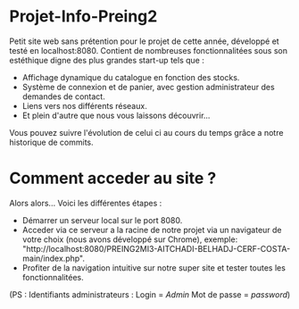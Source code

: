 # Projet-Info-Preing2
Petit site web sans prétention pour le projet de cette année, développé et testé en localhost:8080.
Contient de nombreuses fonctionnalitées sous son estéthique digne des plus grandes start-up tels que :

- Affichage dynamique du catalogue en fonction des stocks.
- Système de connexion et de panier, avec gestion administrateur des demandes de contact.
- Liens vers nos différents réseaux.
- Et plein d'autre que nous vous laissons découvrir...

Vous pouvez suivre l'évolution de celui ci au cours du temps grâce a notre historique de commits.

# Comment acceder au site ?
Alors alors... Voici les différentes étapes : 

* Démarrer un serveur local sur le port 8080.
* Acceder via ce serveur a la racine de notre projet via un navigateur de votre choix (nous avons développé sur Chrome), 
exemple: "http://localhost:8080/PREING2MI3-AITCHADI-BELHADJ-CERF-COSTA-main/index.php".
* Profiter de la navigation intuitive sur notre super site et tester toutes les fonctionnalitées.

(PS : Identifiants administrateurs : Login = *Admin* Mot de passe = *password*)
